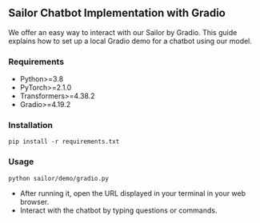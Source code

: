 ## Sailor Chatbot Implementation with Gradio

We offer an easy way to interact with our Sailor by Gradio. This guide explains how to set up a local Gradio demo for a chatbot using our model.

### Requirements
* Python>=3.8
* PyTorch>=2.1.0
* Transformers>=4.38.2
* Gradio>=4.19.2

### Installation
`pip install -r requirements.txt`

### Usage

`python sailor/demo/gradio.py`

* After running it, open the URL displayed in your terminal in your web browser.
* Interact with the chatbot by typing questions or commands.
